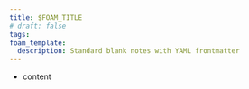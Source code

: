 ```yaml
---
title: $FOAM_TITLE
# draft: false
tags:
foam_template:
  description: Standard blank notes with YAML frontmatter
---
```


* content
